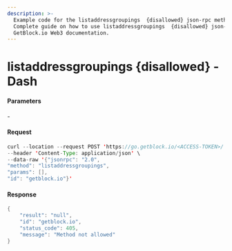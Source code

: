```yaml
---
description: >-
  Example code for the listaddressgroupings  {disallowed} json-rpc method.
  Сomplete guide on how to use listaddressgroupings  {disallowed} json-rpc in
  GetBlock.io Web3 documentation.
---
```


# listaddressgroupings {disallowed} - Dash

#### Parameters

\-

#### Request

```java
curl --location --request POST 'https://go.getblock.io/<ACCESS-TOKEN>/' \
--header 'Content-Type: application/json' \
--data-raw '{"jsonrpc": "2.0",
"method": "listaddressgroupings",
"params": [],
"id": "getblock.io"}'
```

#### Response

```java
{
    "result": "null",
    "id": "getblock.io",
    "status_code": 405,
    "message": "Method not allowed"
}
```
